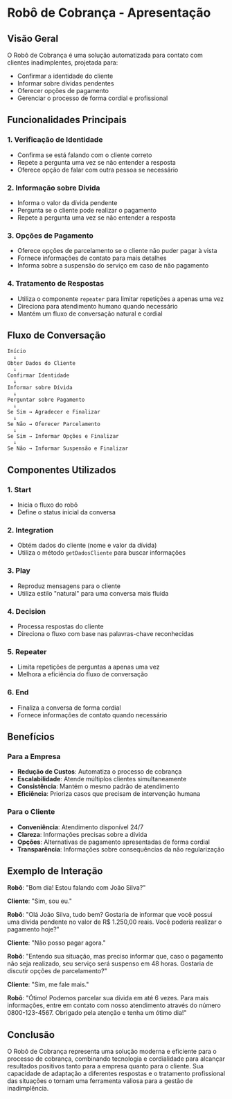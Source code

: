 # Robô de Cobrança - Apresentação

## Visão Geral

O Robô de Cobrança é uma solução automatizada para contato com clientes inadimplentes, projetada para:
- Confirmar a identidade do cliente
- Informar sobre dívidas pendentes
- Oferecer opções de pagamento
- Gerenciar o processo de forma cordial e profissional

## Funcionalidades Principais

### 1. Verificação de Identidade
- Confirma se está falando com o cliente correto
- Repete a pergunta uma vez se não entender a resposta
- Oferece opção de falar com outra pessoa se necessário

### 2. Informação sobre Dívida
- Informa o valor da dívida pendente
- Pergunta se o cliente pode realizar o pagamento
- Repete a pergunta uma vez se não entender a resposta

### 3. Opções de Pagamento
- Oferece opções de parcelamento se o cliente não puder pagar à vista
- Fornece informações de contato para mais detalhes
- Informa sobre a suspensão do serviço em caso de não pagamento

### 4. Tratamento de Respostas
- Utiliza o componente `repeater` para limitar repetições a apenas uma vez
- Direciona para atendimento humano quando necessário
- Mantém um fluxo de conversação natural e cordial

## Fluxo de Conversação

```
Início
  ↓
Obter Dados do Cliente
  ↓
Confirmar Identidade
  ↓
Informar sobre Dívida
  ↓
Perguntar sobre Pagamento
  ↓
Se Sim → Agradecer e Finalizar
  ↓
Se Não → Oferecer Parcelamento
  ↓
Se Sim → Informar Opções e Finalizar
  ↓
Se Não → Informar Suspensão e Finalizar
```

## Componentes Utilizados

### 1. Start
- Inicia o fluxo do robô
- Define o status inicial da conversa

### 2. Integration
- Obtém dados do cliente (nome e valor da dívida)
- Utiliza o método `getDadosCliente` para buscar informações

### 3. Play
- Reproduz mensagens para o cliente
- Utiliza estilo "natural" para uma conversa mais fluida

### 4. Decision
- Processa respostas do cliente
- Direciona o fluxo com base nas palavras-chave reconhecidas

### 5. Repeater
- Limita repetições de perguntas a apenas uma vez
- Melhora a eficiência do fluxo de conversação

### 6. End
- Finaliza a conversa de forma cordial
- Fornece informações de contato quando necessário

## Benefícios

### Para a Empresa
- **Redução de Custos**: Automatiza o processo de cobrança
- **Escalabilidade**: Atende múltiplos clientes simultaneamente
- **Consistência**: Mantém o mesmo padrão de atendimento
- **Eficiência**: Prioriza casos que precisam de intervenção humana

### Para o Cliente
- **Conveniência**: Atendimento disponível 24/7
- **Clareza**: Informações precisas sobre a dívida
- **Opções**: Alternativas de pagamento apresentadas de forma cordial
- **Transparência**: Informações sobre consequências da não regularização

## Exemplo de Interação

**Robô**: "Bom dia! Estou falando com João Silva?"

**Cliente**: "Sim, sou eu."

**Robô**: "Olá João Silva, tudo bem? Gostaria de informar que você possui uma dívida pendente no valor de R$ 1.250,00 reais. Você poderia realizar o pagamento hoje?"

**Cliente**: "Não posso pagar agora."

**Robô**: "Entendo sua situação, mas preciso informar que, caso o pagamento não seja realizado, seu serviço será suspenso em 48 horas. Gostaria de discutir opções de parcelamento?"

**Cliente**: "Sim, me fale mais."

**Robô**: "Ótimo! Podemos parcelar sua dívida em até 6 vezes. Para mais informações, entre em contato com nosso atendimento através do número 0800-123-4567. Obrigado pela atenção e tenha um ótimo dia!"

## Conclusão

O Robô de Cobrança representa uma solução moderna e eficiente para o processo de cobrança, combinando tecnologia e cordialidade para alcançar resultados positivos tanto para a empresa quanto para o cliente. Sua capacidade de adaptação a diferentes respostas e o tratamento profissional das situações o tornam uma ferramenta valiosa para a gestão de inadimplência. 